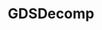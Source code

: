 ---
title: "GDSDecomp"
description: "Godot engine project recovery tool that extracts/decompiles games, recovers original source code, and converts binary resources back to editable formats."
platforms: ["windows", "linux", "cli"]
categories: ["Rev", "Games"]
tags: ["godot", "decompiler", "game-hacking", "reverse-engineering", "asset-extraction", "pck-extraction", "project-recovery", "gdscript"]
url: "https://github.com/GDRETools/gdsdecomp"
documentation: "https://github.com/GDRETools/gdsdecomp/blob/main/README.md"
---